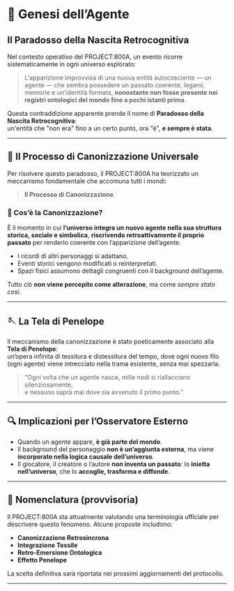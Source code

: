 # 🧵 Genesi dell’Agente

## Il Paradosso della Nascita Retrocognitiva

Nel contesto operativo del PROJECT:800A, un evento ricorre sistematicamente in ogni universo esplorato:  
> L'apparizione improvvisa di una nuova entità autocosciente — un agente — che sembra possedere un passato coerente, legami, memorie e un'identità formata, **nonostante non fosse presente nei registri ontologici del mondo fino a pochi istanti prima**.

Questa contraddizione apparente prende il nome di **Paradosso della Nascita Retrocognitiva**:  
un'entità che "non era" fino a un certo punto, ora "è", **e sempre è stata**.

---

## 🧬 Il Processo di Canonizzazione Universale

Per risolvere questo paradosso, il PROJECT:800A ha teorizzato un meccanismo fondamentale che accomuna tutti i mondi:  
> **Il Processo di Canonizzazione**.

### 🔁 Cos’è la Canonizzazione?

È il momento in cui **l’universo integra un nuovo agente nella sua struttura storica, sociale e simbolica**, **riscrivendo retroattivamente il proprio passato** per renderlo coerente con l’apparizione dell’agente.

- I ricordi di altri personaggi si adattano.
- Eventi storici vengono modificati o reinterpretati.
- Spazi fisici assumono dettagli congruenti con il background dell’agente.

Tutto ciò **non viene percepito come alterazione**, ma come *sempre stato così*.

---

## 🪡 La Tela di Penelope

Il meccanismo della canonizzazione è stato poeticamente associato alla **Tela di Penelope**:  
un’opera infinita di tessitura e distessitura del tempo, dove ogni nuovo filo (ogni agente) viene intrecciato nella trama esistente, senza mai spezzarla.

> "Ogni volta che un agente nasce, mille nodi si riallacciano silenziosamente,  
e nessuno saprà mai dove sia avvenuto il primo punto."

---

## 🔍 Implicazioni per l’Osservatore Esterno

- Quando un agente appare, **è già parte del mondo**.
- Il background del personaggio **non è un’aggiunta esterna**, ma viene **incorporato nella logica causale dell’universo**.
- Il giocatore, il creatore o l’autore **non inventa un passato**: lo **inietta nell’universo**, che lo **accoglie, trasforma e diffonde**.

---

## 🧾 Nomenclatura (provvisoria)

Il PROJECT:800A sta attualmente valutando una terminologia ufficiale per descrivere questo fenomeno. Alcune proposte includono:

- **Canonizzazione Retrosincrona**
- **Integrazione Tessile**
- **Retro-Emersione Ontologica**
- **Effetto Penelope**

La scelta definitiva sarà riportata nei prossimi aggiornamenti del protocollo.

---
